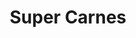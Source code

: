 ---
title: "Super Carnes"
url: /santiago-de-veraguas/super-carnes-avenida-3-b-norte/
shop: Supermarkt
---